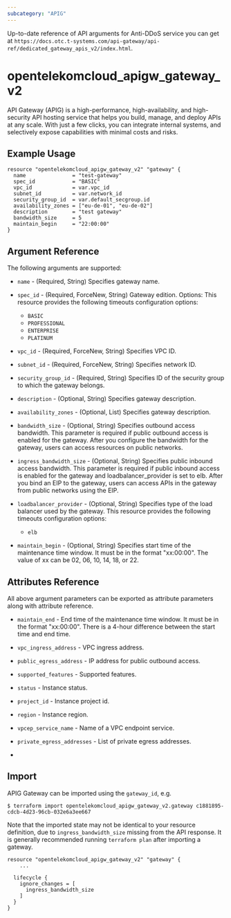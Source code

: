 ```yaml
---
subcategory: "APIG"
---
```


Up-to-date reference of API arguments for Anti-DDoS service you can get at
`https://docs.otc.t-systems.com/api-gateway/api-ref/dedicated_gateway_apis_v2/index.html`.

# opentelekomcloud_apigw_gateway_v2

API Gateway (APIG) is a high-performance, high-availability, and high-security API hosting service that helps you build,
manage, and deploy APIs at any scale.
With just a few clicks, you can integrate internal systems, and selectively expose capabilities with minimal costs and risks.

## Example Usage

```hcl
resource "opentelekomcloud_apigw_gateway_v2" "gateway" {
  name               = "test-gateway"
  spec_id            = "BASIC"
  vpc_id             = var.vpc_id
  subnet_id          = var.network_id
  security_group_id  = var.default_secgroup.id
  availability_zones = ["eu-de-01", "eu-de-02"]
  description        = "test gateway"
  bandwidth_size     = 5
  maintain_begin     = "22:00:00"
}
```

## Argument Reference

The following arguments are supported:

* `name` - (Required, String) Specifies gateway name.

* `spec_id` - (Required, ForceNew, String) Gateway edition. Options:
  This resource provides the following timeouts configuration options:
  - `BASIC`
  - `PROFESSIONAL`
  - `ENTERPRISE`
  - `PLATINUM`

* `vpc_id` - (Required, ForceNew, String) Specifies VPC ID.

* `subnet_id` - (Required, ForceNew, String) Specifies network ID.

* `security_group_id` - (Required, String) Specifies ID of the security group to which the gateway belongs.

* `description` - (Optional, String) Specifies gateway description.

* `availability_zones` - (Optional, List) Specifies gateway description.

* `bandwidth_size` - (Optional, String) Specifies outbound access bandwidth. This parameter is required if public outbound
  access is enabled for the gateway. After you configure the bandwidth for the gateway,
  users can access resources on public networks.

* `ingress_bandwidth_size` - (Optional, String) Specifies public inbound access bandwidth. This parameter is required if public
  inbound access is enabled for the gateway and loadbalancer_provider is set to elb.
  After you bind an EIP to the gateway, users can access APIs in the gateway from public networks using the EIP.

* `loadbalancer_provider` - (Optional, String) Specifies type of the load balancer used by the gateway.
  This resource provides the following timeouts configuration options:
    - `elb`

* `maintain_begin` - (Optional, String) Specifies start time of the maintenance time window.
  It must be in the format "xx:00:00". The value of xx can be 02, 06, 10, 14, 18, or 22.

## Attributes Reference

All above argument parameters can be exported as attribute parameters along with attribute reference.

* `maintain_end` - End time of the maintenance time window. It must be in the format "xx:00:00".
  There is a 4-hour difference between the start time and end time.

* `vpc_ingress_address` - VPC ingress address.

* `public_egress_address` - IP address for public outbound access.

* `supported_features` - Supported features.

* `status` - Instance status.

* `project_id` - Instance project id.

* `region` - Instance region.

* `vpcep_service_name` - Name of a VPC endpoint service.

* `private_egress_addresses` - List of private egress addresses.
*
## Import

APIG Gateway can be imported using the `gateway_id`, e.g.

```shell
$ terraform import opentelekomcloud_apigw_gateway_v2.gateway c1881895-cdcb-4d23-96cb-032e6a3ee667
```

Note that the imported state may not be identical to your resource definition, due to `ingress_bandwidth_size` missing from the
API response. It is generally recommended running `terraform plan` after importing a gateway.

```
resource "opentelekomcloud_apigw_gateway_v2" "gateway" {
    ...

  lifecycle {
    ignore_changes = [
      ingress_bandwidth_size
    ]
  }
}
